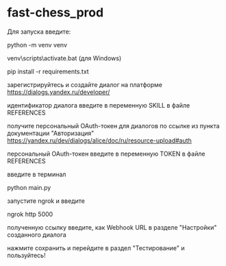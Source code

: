# fast-chess_prod

Для запуска введите:

python -m venv venv

venv\scripts\activate.bat
(для Windows)

pip install -r requirements.txt

зарегистрируйтесь и создайте диалог на платформе https://dialogs.yandex.ru/developer/

идентификатор диалога введите в переменную SKILL в файле REFERENCES

получите персональный OAuth-токен для диалогов по ссылке из пункта документации "Авторизация" https://yandex.ru/dev/dialogs/alice/doc/ru/resource-upload#auth

персональный OAuth-токен введите в переменную TOKEN в файле REFERENCES

введите в терминал

python main.py

запустите ngrok и введите

ngrok http 5000

полученную ссылку введите, как Webhook URL в разделе "Настройки" созданного диалога

нажмите сохранить и перейдите в раздел "Тестирование" и пользуйтесь!

